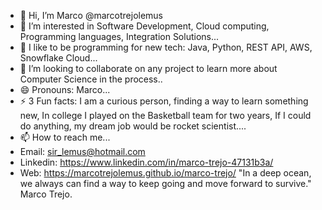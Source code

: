 - 👋 Hi, I’m Marco @marcotrejolemus
- 👀 I’m interested in Software Development, Cloud computing, Programming languages, Integration Solutions...
- 🌱 I like to be programming for new tech: Java, Python, REST API, AWS, Snowflake Cloud...
- 💞️ I’m looking to collaborate on any project to learn more about Computer Science in the process..
- 😄 Pronouns: Marco...
- ⚡ 3 Fun facts: I am a curious person, finding a way to learn something new, In college I played on the Basketball team for two years, If I could do anything, my dream job would be rocket scientist....
- 📫 How to reach me...
- Email: sir_lemus@hotmail.com
- Linkedin: https://www.linkedin.com/in/marco-trejo-47131b3a/
- Web: https://marcotrejolemus.github.io/marco-trejo/
  "In a deep ocean, we always can find a way to keep going and move forward to survive."
  Marco Trejo.
<!---
marcotrejolemus/marcotrejolemus is a ✨ special ✨ repository because its `README.md` (this file) appears on your GitHub profile.
You can click the Preview link to take a look at your changes.
--->
